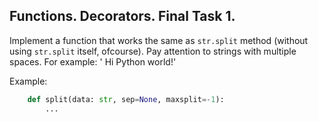 ## Functions. Decorators. Final Task 1.

Implement a function that works the same as `str.split` method
(without using `str.split` itself, ofcourse).
Pay attention to strings with multiple spaces. For example: '    Hi     Python    world!' 

Example:
```python
    def split(data: str, sep=None, maxsplit=-1):
        ...

